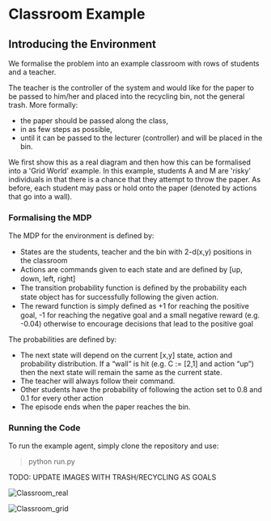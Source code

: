 # Classroom Example

## Introducing the Environment

We formalise the problem into an example classroom with rows of students and a teacher.

The teacher is the controller of the system and would like for the paper to be passed to him/her and placed into the recycling bin, not the general trash. More formally:

- the paper should be passed along the class,
- in as few steps as possible,
- until it can be passed to the lecturer (controller) and will be placed in the bin.

We first show this as a real diagram and then how this can be formalised into a 'Grid World' example. In this example, students A and M are 'risky' individuals in that there is a chance that they attempt to throw the paper. As before, each student may pass or hold onto the paper (denoted by actions that go into a wall).

### Formalising the MDP

The MDP for the environment is deﬁned by:

- States are the students, teacher and the bin with 2-d(x,y) positions in the classroom
- Actions are commands given to each state and are deﬁned by [up, down, left, right]
- The transition probability function is deﬁned by the probability each state object has for successfully following the given action.
- The reward function is simply deﬁned as +1 for reaching the positive goal, -1 for reaching the negative goal and a small negative reward (e.g. -0.04) otherwise to encourage decisions that lead to the positive goal

The probabilities are defined by:

- The next state will depend on the current [x,y] state, action and probability distribution. If a “wall” is hit (e.g. C := [2,1] and action “up”) then the next state will remain the same as the current state.
- The teacher will always follow their command.
- Other students have the probability of following the action set to 0.8 and 0.1 for every other action
- The episode ends when the paper reaches the bin.


### Running the Code

To run the example agent, simply clone the repository and use:

> python run.py


TODO: UPDATE IMAGES WITH TRASH/RECYCLING AS GOALS

![Classroom_real](https://i.imgur.com/nOIUKlg.png "Classroom in Real-World")

![Classroom_grid](https://i.imgur.com/WeJnqs2.png "Classroom as Grid-World")

